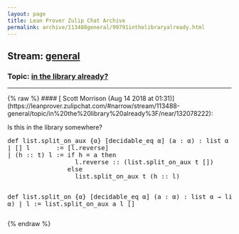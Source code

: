 ```yaml
---
layout: page
title: Lean Prover Zulip Chat Archive 
permalink: archive/113488general/99791inthelibraryalready.html
---
```


## Stream: [general](https://leanprover-community.github.io/archive/113488general/index.html)
### Topic: [in the library already?](https://leanprover-community.github.io/archive/113488general/99791inthelibraryalready.html)

---

<base href="https://leanprover.zulipchat.com">
{% raw %}
#### [ Scott Morrison (Aug 14 2018 at 01:31)](https://leanprover.zulipchat.com/#narrow/stream/113488-general/topic/in%20the%20library%20already%3F/near/132078222):
<p>Is this in the library somewhere?</p>
<div class="codehilite"><pre><span></span>def list.split_on_aux {α} [decidable_eq α] (a : α) : list α → list α → list (list α)
| [] l       := [l.reverse]
| (h :: t) l := if h = a then
                  l.reverse :: (list.split_on_aux t [])
                else
                  list.split_on_aux t (h :: l)

def list.split_on {α} [decidable_eq α] (a : α) : list α → list (list α)
| l := list.split_on_aux a l []
</pre></div>


{% endraw %}
